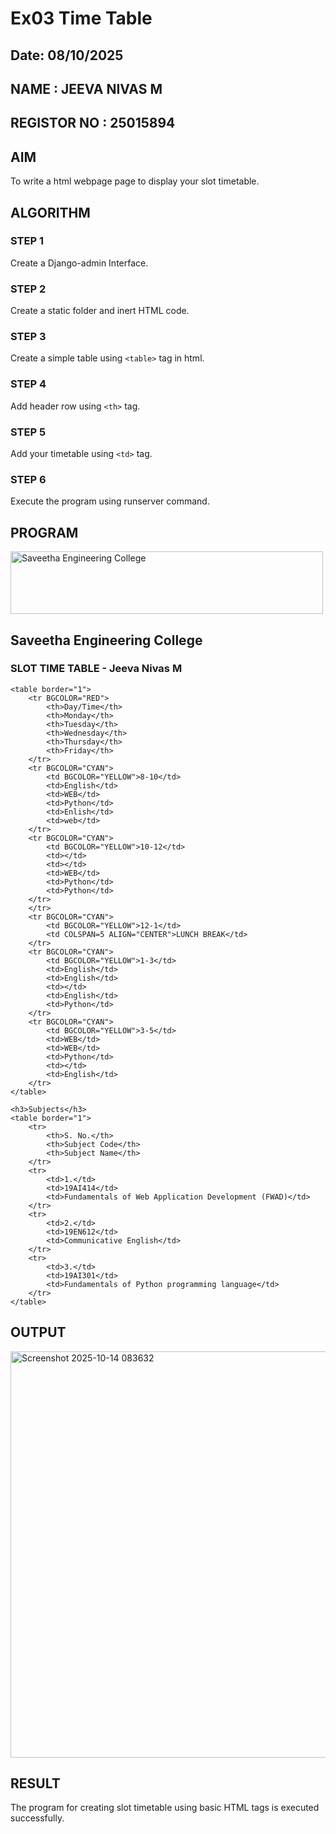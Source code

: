 # Ex03 Time Table
## Date: 08/10/2025
## NAME : JEEVA NIVAS M
## REGISTOR NO : 25015894
## AIM
To write a html webpage page to display your slot timetable.

## ALGORITHM
### STEP 1
Create a Django-admin Interface.

### STEP 2
Create a static folder and inert HTML code.

### STEP 3
Create a simple table using ```<table>``` tag in html.

### STEP 4
Add header row using ```<th>``` tag.

### STEP 5
Add your timetable using ```<td>``` tag.

### STEP 6
Execute the program using runserver command.

## PROGRAM
<!DOCTYPE html>
<html>
<head>
    <title>Slot Time Table - Jeeva Nivas</title>
</head>
<body>
    <IMG SRC="c:\Users\jeeva\Pictures\Screenshots\Screenshot 2025-10-08 110813.png" ALT="Saveetha Engineering College" WIDTH="500" HEIGHT="100">
    <h2>Saveetha Engineering College</h2>
    <h3>SLOT TIME TABLE - Jeeva Nivas M</h3>

    <table border="1">
        <tr BGCOLOR="RED">
            <th>Day/Time</th>
            <th>Monday</th>
            <th>Tuesday</th>
            <th>Wednesday</th>
            <th>Thursday</th>
            <th>Friday</th>
        </tr>
        <tr BGCOLOR="CYAN">
            <td BGCOLOR="YELLOW">8-10</td>
            <td>English</td>
            <td>WEB</td>
            <td>Python</td>
            <td>Enlish</td>
            <td>web</td>
        </tr>
        <tr BGCOLOR="CYAN">
            <td BGCOLOR="YELLOW">10-12</td>
            <td></td>
            <td></td>
            <td>WEB</td>
            <td>Python</td>
            <td>Python</td>
        </tr>
        </tr>
        <tr BGCOLOR="CYAN">
            <td BGCOLOR="YELLOW">12-1</td>
            <td COLSPAN=5 ALIGN="CENTER">LUNCH BREAK</td>
        </tr>
        <tr BGCOLOR="CYAN">
            <td BGCOLOR="YELLOW">1-3</td>
            <td>English</td>
            <td>English</td>
            <td></td>
            <td>English</td>
            <td>Python</td>
        </tr>
        <tr BGCOLOR="CYAN">
            <td BGCOLOR="YELLOW">3-5</td>
            <td>WEB</td>
            <td>WEB</td>
            <td>Python</td>
            <td></td>
            <td>English</td>
        </tr>
    </table>

    <h3>Subjects</h3>
    <table border="1">
        <tr>
            <th>S. No.</th>
            <th>Subject Code</th>
            <th>Subject Name</th>
        </tr>
        <tr>
            <td>1.</td>
            <td>19AI414</td>
            <td>Fundamentals of Web Application Development (FWAD)</td>
        </tr>
        <tr>
            <td>2.</td>
            <td>19EN612</td>
            <td>Communicative English</td>
        </tr>
        <tr>
            <td>3.</td>
            <td>19AI301</td>
            <td>Fundamentals of Python programming language</td>
        </tr>
    </table>
</body>
</html>

## OUTPUT

<img width="1199" height="650" alt="Screenshot 2025-10-14 083632" src="https://github.com/user-attachments/assets/c28b7f83-0ce4-4c8f-b504-5387d5d37c76" />




## RESULT
The program for creating slot timetable using basic HTML tags is executed successfully.
